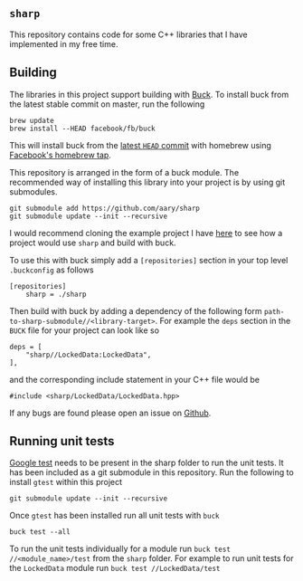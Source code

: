 `sharp`
-------

This repository contains code for some C++ libraries that I have implemented
in my free time.

## Building

The libraries in this project support building with
[Buck](https://buckbuild.com).  To install buck from the latest stable commit
on master, run the following

```
brew update
brew install --HEAD facebook/fb/buck
```

This will install buck from the
[latest `HEAD` commit](https://github.com/facebook/buck) with homebrew using
[Facebook's homebrew tap](https://github.com/facebook/homebrew-fb).

This repository is arranged in the form of a buck module.  The recommended
way of installing this library into your project is by using  git submodules.

```
git submodule add https://github.com/aary/sharp
git submodule update --init --recursive
```

I would recommend cloning the example project I have
[here](https://github.com/aary/sharp-example) to see how a project would use
`sharp` and build with buck.

To use this with buck simply add a `[repositories]` section in your top level
`.buckconfig` as follows

```
[repositories]
    sharp = ./sharp
```

Then build with buck by adding a dependency of the following form
`path-to-sharp-submodule//<library-target>`.  For example the `deps` section in
the `BUCK` file for your project can look like so

```
deps = [
    "sharp//LockedData:LockedData",
],
```

and the corresponding include statement in your C++ file would be

```
#include <sharp/LockedData/LockedData.hpp>
```

If any bugs are found please open an issue on
[Github](https://github.com/aary/sharp).

## Running unit tests

[Google test](https://github.com/google/googletest) needs to be present in the
sharp folder to run the unit tests.  It has been included as a git submodule
in this repository.  Run the following to install `gtest` within this project
```
git submodule update --init --recursive
```

Once `gtest` has been installed run all unit tests with `buck`
```
buck test --all
```

To run the unit tests individually for a module run
`buck test //<module_name>/test` from the `sharp` folder.  For example
to run unit tests for the `LockedData` module run `buck test
//LockedData/test`

